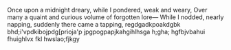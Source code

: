 Once upon a midnight dreary, while I pondered, weak and weary,
Over many a quaint and curious volume of forgotten lore—
    While I nodded, nearly napping, suddenly there came a tapping,
regdgadkpoakdgbk
bhd;i'vpdkibojpdg[prioja'p jpgpogpapjkahgihlhsga h;gha; hgfbjvbahui fhuighlvx fkl hwslao;fjkgy